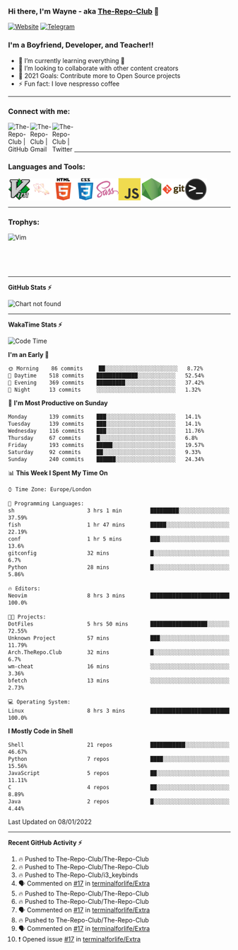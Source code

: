 ### Hi there, I'm Wayne - aka [The-Repo-Club][website] 👋

[![Website](https://img.shields.io/website?label=github.com/The-Repo-Club/&color=orange&style=flat-square&url=https://github.com/The-Repo-Club/)][website]
[![Telegram](https://img.shields.io/badge/Chat%20on-Telegram-orange.svg?color=orange&logo=telegram&style=flat-square)][telegram]

### I'm a Boyfriend, Developer, and Teacher!!

- 🌱 I’m currently learning everything 🤣
- 👯 I’m looking to collaborate with other content creators
- 🥅 2021 Goals: Contribute more to Open Source projects
- ⚡ Fun fact: I love nespresso coffee

---
### Connect with me:

[<img align="left" alt="The-Repo-Club | GitHub" width="50px" src="https://img.icons8.com/nolan/64/github.png" />][website]
[<img align="left" alt="The-Repo-Club | Gmail" width="50px" src="https://img.icons8.com/nolan/64/gmail.png" />][email]
[<img align="left" alt="The-Repo-Club | Twitter" width="50px" src="https://img.icons8.com/nolan/64/telegram-app.png" />][telegram]

[website]: https://github.com/The-Repo-Club/
[email]: mailto:wayne6324@gmail.com
[telegram]: https://t.me/TheRepoClub

<br />
<br />
<br />

---
### Languages and Tools:

<img align="left" alt="Vim" width="50px" src="https://raw.githubusercontent.com/github/explore/80688e429a7d4ef2fca1e82350fe8e3517d3494d/topics/vim/vim.png" />
<img align="left" alt="Fish" width="50px" src="https://raw.githubusercontent.com/github/explore/80688e429a7d4ef2fca1e82350fe8e3517d3494d/topics/fish/fish.png" />
<img align="left" alt="HTML5" width="50px" src="https://raw.githubusercontent.com/github/explore/80688e429a7d4ef2fca1e82350fe8e3517d3494d/topics/html/html.png" />
<img align="left" alt="CSS3" width="50px" src="https://raw.githubusercontent.com/github/explore/80688e429a7d4ef2fca1e82350fe8e3517d3494d/topics/css/css.png" />
<img align="left" alt="Sass" width="50px" src="https://raw.githubusercontent.com/github/explore/80688e429a7d4ef2fca1e82350fe8e3517d3494d/topics/sass/sass.png" />
<img align="left" alt="JavaScript" width="50px" src="https://raw.githubusercontent.com/github/explore/80688e429a7d4ef2fca1e82350fe8e3517d3494d/topics/javascript/javascript.png" />
<img align="left" alt="Node.js" width="50px" src="https://raw.githubusercontent.com/github/explore/80688e429a7d4ef2fca1e82350fe8e3517d3494d/topics/nodejs/nodejs.png" />
<img align="left" alt="Git" width="50px" src="https://raw.githubusercontent.com/github/explore/80688e429a7d4ef2fca1e82350fe8e3517d3494d/topics/git/git.png" />
<img align="left" alt="Terminal" width="50px" src="https://raw.githubusercontent.com/github/explore/80688e429a7d4ef2fca1e82350fe8e3517d3494d/topics/terminal/terminal.png" />

<br />
<br />
<br />

---
### Trophys:

<img align="left" alt="Vim" width="1200px" src="https://github-profile-trophy.vercel.app/?username=The-Repo-Club&theme=dracula&margin-w=8&margin-h=8&column=8" />

---

<br />
<br />
<br />
<br />

---
**GitHub Stats ⚡**

![Chart not found](https://github-readme-stats.vercel.app/api?username=The-Repo-Club&theme=tokyonight&show_icons=true&count_private=true&hide_border=true&include_all_commits=true&custom_title=The-Repo-Club%27s+GitHub+Stats)


---
**WakaTime Stats ⚡**

<!--START_SECTION:waka-->
![Code Time](http://img.shields.io/badge/Code%20Time-366%20hrs%2016%20mins-blue)

**I'm an Early 🐤** 

```text
🌞 Morning    86 commits     ██░░░░░░░░░░░░░░░░░░░░░░░   8.72% 
🌆 Daytime    518 commits    █████████████░░░░░░░░░░░░   52.54% 
🌃 Evening    369 commits    █████████░░░░░░░░░░░░░░░░   37.42% 
🌙 Night      13 commits     ░░░░░░░░░░░░░░░░░░░░░░░░░   1.32%

```
📅 **I'm Most Productive on Sunday** 

```text
Monday       139 commits    ███░░░░░░░░░░░░░░░░░░░░░░   14.1% 
Tuesday      139 commits    ███░░░░░░░░░░░░░░░░░░░░░░   14.1% 
Wednesday    116 commits    ███░░░░░░░░░░░░░░░░░░░░░░   11.76% 
Thursday     67 commits     █░░░░░░░░░░░░░░░░░░░░░░░░   6.8% 
Friday       193 commits    █████░░░░░░░░░░░░░░░░░░░░   19.57% 
Saturday     92 commits     ██░░░░░░░░░░░░░░░░░░░░░░░   9.33% 
Sunday       240 commits    ██████░░░░░░░░░░░░░░░░░░░   24.34%

```


📊 **This Week I Spent My Time On** 

```text
⌚︎ Time Zone: Europe/London

💬 Programming Languages: 
sh                       3 hrs 1 min         █████████░░░░░░░░░░░░░░░░   37.59% 
fish                     1 hr 47 mins        █████░░░░░░░░░░░░░░░░░░░░   22.19% 
conf                     1 hr 5 mins         ███░░░░░░░░░░░░░░░░░░░░░░   13.6% 
gitconfig                32 mins             █░░░░░░░░░░░░░░░░░░░░░░░░   6.7% 
Python                   28 mins             █░░░░░░░░░░░░░░░░░░░░░░░░   5.86%

🔥 Editors: 
Neovim                   8 hrs 3 mins        █████████████████████████   100.0%

🐱‍💻 Projects: 
DotFiles                 5 hrs 50 mins       ██████████████████░░░░░░░   72.55% 
Unknown Project          57 mins             ███░░░░░░░░░░░░░░░░░░░░░░   11.79% 
Arch.TheRepo.Club        32 mins             █░░░░░░░░░░░░░░░░░░░░░░░░   6.7% 
wm-cheat                 16 mins             ░░░░░░░░░░░░░░░░░░░░░░░░░   3.36% 
bfetch                   13 mins             ░░░░░░░░░░░░░░░░░░░░░░░░░   2.73%

💻 Operating System: 
Linux                    8 hrs 3 mins        █████████████████████████   100.0%

```

**I Mostly Code in Shell** 

```text
Shell                    21 repos            ███████████░░░░░░░░░░░░░░   46.67% 
Python                   7 repos             ████░░░░░░░░░░░░░░░░░░░░░   15.56% 
JavaScript               5 repos             ██░░░░░░░░░░░░░░░░░░░░░░░   11.11% 
C                        4 repos             ██░░░░░░░░░░░░░░░░░░░░░░░   8.89% 
Java                     2 repos             █░░░░░░░░░░░░░░░░░░░░░░░░   4.44%

```



 Last Updated on 08/01/2022
<!--END_SECTION:waka-->

---

**Recent GitHub Activity :zap:**

<!--START_SECTION:activity-->
1. 🔥 Pushed to The-Repo-Club/The-Repo-Club
2. 🔥 Pushed to The-Repo-Club/The-Repo-Club
3. 🔥 Pushed to The-Repo-Club/i3_keybinds
4. 🗣 Commented on [#17](https://github.com/terminalforlife/Extra/issues/17) in [terminalforlife/Extra](https://github.com/terminalforlife/Extra)
5. 🔥 Pushed to The-Repo-Club/The-Repo-Club
6. 🔥 Pushed to The-Repo-Club/The-Repo-Club
7. 🗣 Commented on [#17](https://github.com/terminalforlife/Extra/issues/17) in [terminalforlife/Extra](https://github.com/terminalforlife/Extra)
8. 🔥 Pushed to The-Repo-Club/The-Repo-Club
9. 🗣 Commented on [#17](https://github.com/terminalforlife/Extra/issues/17) in [terminalforlife/Extra](https://github.com/terminalforlife/Extra)
10. ❗️ Opened issue [#17](https://github.com/terminalforlife/Extra/issues/17) in [terminalforlife/Extra](https://github.com/terminalforlife/Extra)
<!--END_SECTION:activity-->